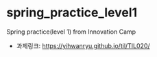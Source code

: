 # spring_practice_level1
Spring practice(level 1) from Innovation Camp
- 과제링크: https://yihwanryu.github.io/til/TIL020/
